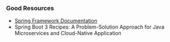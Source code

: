 ### Good Resources 
* [Spring Framework Documentation](https://docs.spring.io/spring-framework/reference/index.html)
* Spring Boot 3 Recipes: A Problem-Solution Approach for Java Microservices and Cloud-Native Application
